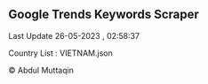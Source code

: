

## Google Trends Keywords Scraper 
 
Last Update 26-05-2023 , 02:58:37

Country List :
VIETNAM.json



© Abdul Muttaqin 
